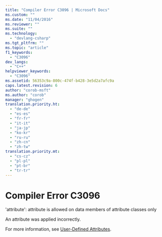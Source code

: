 ```yaml
---
title: "Compiler Error C3096 | Microsoft Docs"
ms.custom: ""
ms.date: "11/04/2016"
ms.reviewer: ""
ms.suite: ""
ms.technology: 
  - "devlang-csharp"
ms.tgt_pltfrm: ""
ms.topic: "article"
f1_keywords: 
  - "C3096"
dev_langs: 
  - "C++"
helpviewer_keywords: 
  - "C3096"
ms.assetid: 56353c9a-800c-474f-b428-3e5d2a7afc9a
caps.latest.revision: 6
author: "corob-msft"
ms.author: "corob"
manager: "ghogen"
translation.priority.ht: 
  - "de-de"
  - "es-es"
  - "fr-fr"
  - "it-it"
  - "ja-jp"
  - "ko-kr"
  - "ru-ru"
  - "zh-cn"
  - "zh-tw"
translation.priority.mt: 
  - "cs-cz"
  - "pl-pl"
  - "pt-br"
  - "tr-tr"
---
```

# Compiler Error C3096
'attribute': attribute is allowed on data members of attribute classes only  
  
 An attribute was applied incorrectly.  
  
 For more information, see [User-Defined Attributes](../../windows/user-defined-attributes-cpp-component-extensions.md).